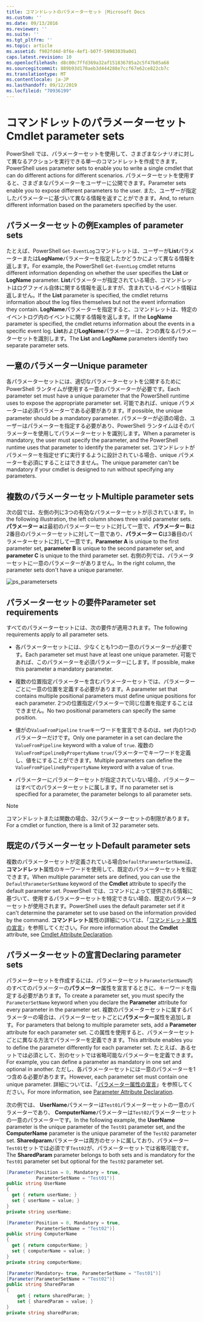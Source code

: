 ```yaml
---
title: コマンドレットのパラメーターセット |Microsoft Docs
ms.custom: ''
ms.date: 09/13/2016
ms.reviewer: ''
ms.suite: ''
ms.tgt_pltfrm: ''
ms.topic: article
ms.assetid: f902fd4d-8f6e-4ef1-b07f-59983039a0d1
caps.latest.revision: 10
ms.openlocfilehash: d8c00c7ffd369a32af151836785a2c5f47b05a68
ms.sourcegitcommit: 889b93d170aeb3d444288e7ccf67e62ce822cb7c
ms.translationtype: MT
ms.contentlocale: ja-JP
ms.lasthandoff: 09/12/2019
ms.locfileid: "70936199"
---
```

# <a name="cmdlet-parameter-sets"></a><span data-ttu-id="e6fa6-102">コマンドレットのパラメーターセット</span><span class="sxs-lookup"><span data-stu-id="e6fa6-102">Cmdlet parameter sets</span></span>

<span data-ttu-id="e6fa6-103">PowerShell では、パラメーターセットを使用して、さまざまなシナリオに対して異なるアクションを実行できる単一のコマンドレットを作成できます。</span><span class="sxs-lookup"><span data-stu-id="e6fa6-103">PowerShell uses parameter sets to enable you to write a single cmdlet that can do different actions for different scenarios.</span></span> <span data-ttu-id="e6fa6-104">パラメーターセットを使用すると、さまざまなパラメーターをユーザーに公開できます。</span><span class="sxs-lookup"><span data-stu-id="e6fa6-104">Parameter sets enable you to expose different parameters to the user.</span></span> <span data-ttu-id="e6fa6-105">また、ユーザーが指定したパラメーターに基づいて異なる情報を返すことができます。</span><span class="sxs-lookup"><span data-stu-id="e6fa6-105">And, to return different information based on the parameters specified by the user.</span></span>

## <a name="examples-of-parameter-sets"></a><span data-ttu-id="e6fa6-106">パラメーターセットの例</span><span class="sxs-lookup"><span data-stu-id="e6fa6-106">Examples of parameter sets</span></span>

<span data-ttu-id="e6fa6-107">たとえば、PowerShell `Get-EventLog`コマンドレットは、ユーザーが**List**パラメーターまたは**LogName**パラメーターを指定したかどうかによって異なる情報を返します。</span><span class="sxs-lookup"><span data-stu-id="e6fa6-107">For example, the PowerShell `Get-EventLog` cmdlet returns different information depending on whether the user specifies the **List** or **LogName** parameter.</span></span> <span data-ttu-id="e6fa6-108">**List**パラメーターが指定されている場合、コマンドレットはログファイル自体に関する情報を返しますが、含まれているイベント情報は返しません。</span><span class="sxs-lookup"><span data-stu-id="e6fa6-108">If the **List** parameter is specified, the cmdlet returns information about the log files themselves but not the event information they contain.</span></span> <span data-ttu-id="e6fa6-109">**LogName**パラメーターを指定すると、コマンドレットは、特定のイベントログ内のイベントに関する情報を返します。</span><span class="sxs-lookup"><span data-stu-id="e6fa6-109">If the **LogName** parameter is specified, the cmdlet returns information about the events in a specific event log.</span></span> <span data-ttu-id="e6fa6-110">**List**および**LogName**パラメーターは、2つの異なるパラメーターセットを識別します。</span><span class="sxs-lookup"><span data-stu-id="e6fa6-110">The **List** and **LogName** parameters identify two separate parameter sets.</span></span>

## <a name="unique-parameter"></a><span data-ttu-id="e6fa6-111">一意のパラメーター</span><span class="sxs-lookup"><span data-stu-id="e6fa6-111">Unique parameter</span></span>

<span data-ttu-id="e6fa6-112">各パラメーターセットには、適切なパラメーターセットを公開するために PowerShell ランタイムが使用する一意のパラメーターが必要です。</span><span class="sxs-lookup"><span data-stu-id="e6fa6-112">Each parameter set must have a unique parameter that the PowerShell runtime uses to expose the appropriate parameter set.</span></span> <span data-ttu-id="e6fa6-113">可能であれば、unique パラメーターは必須パラメーターである必要があります。</span><span class="sxs-lookup"><span data-stu-id="e6fa6-113">If possible, the unique parameter should be a mandatory parameter.</span></span> <span data-ttu-id="e6fa6-114">パラメーターが必須の場合、ユーザーはパラメーターを指定する必要があり、PowerShell ランタイムはそのパラメーターを使用してパラメーターセットを識別します。</span><span class="sxs-lookup"><span data-stu-id="e6fa6-114">When a parameter is mandatory, the user must specify the parameter, and the PowerShell runtime uses that parameter to identify the parameter set.</span></span> <span data-ttu-id="e6fa6-115">コマンドレットがパラメーターを指定せずに実行するように設計されている場合、unique パラメーターを必須にすることはできません。</span><span class="sxs-lookup"><span data-stu-id="e6fa6-115">The unique parameter can't be mandatory if your cmdlet is designed to run without specifying any parameters.</span></span>

## <a name="multiple-parameter-sets"></a><span data-ttu-id="e6fa6-116">複数のパラメーターセット</span><span class="sxs-lookup"><span data-stu-id="e6fa6-116">Multiple parameter sets</span></span>

<span data-ttu-id="e6fa6-117">次の図では、左側の列に3つの有効なパラメーターセットが示されています。</span><span class="sxs-lookup"><span data-stu-id="e6fa6-117">In the following illustration, the left column shows three valid parameter sets.</span></span> <span data-ttu-id="e6fa6-118">**パラメーター a**は最初のパラメーターセットに対して一意で、**パラメーター B**は2番目のパラメーターセットに対して一意であり、**パラメーター C**は3番目のパラメーターセットに対して一意です。</span><span class="sxs-lookup"><span data-stu-id="e6fa6-118">**Parameter A** is unique to the first parameter set, **parameter B** is unique to the second parameter set, and **parameter C** is unique to the third parameter set.</span></span> <span data-ttu-id="e6fa6-119">右側の列では、パラメーターセットに一意のパラメーターがありません。</span><span class="sxs-lookup"><span data-stu-id="e6fa6-119">In the right column, the parameter sets don't have a unique parameter.</span></span>

![ps_parametersets](../media/ps-parametersets.gif)

## <a name="parameter-set-requirements"></a><span data-ttu-id="e6fa6-121">パラメーターセットの要件</span><span class="sxs-lookup"><span data-stu-id="e6fa6-121">Parameter set requirements</span></span>

<span data-ttu-id="e6fa6-122">すべてのパラメーターセットには、次の要件が適用されます。</span><span class="sxs-lookup"><span data-stu-id="e6fa6-122">The following requirements apply to all parameter sets.</span></span>

- <span data-ttu-id="e6fa6-123">各パラメーターセットには、少なくとも1つの一意のパラメーターが必要です。</span><span class="sxs-lookup"><span data-stu-id="e6fa6-123">Each parameter set must have at least one unique parameter.</span></span> <span data-ttu-id="e6fa6-124">可能であれば、このパラメーターを必須パラメーターにします。</span><span class="sxs-lookup"><span data-stu-id="e6fa6-124">If possible, make this parameter a mandatory parameter.</span></span>

- <span data-ttu-id="e6fa6-125">複数の位置指定パラメーターを含むパラメーターセットでは、パラメーターごとに一意の位置を定義する必要があります。</span><span class="sxs-lookup"><span data-stu-id="e6fa6-125">A parameter set that contains multiple positional parameters must define unique positions for each parameter.</span></span> <span data-ttu-id="e6fa6-126">2つの位置指定パラメーターで同じ位置を指定することはできません。</span><span class="sxs-lookup"><span data-stu-id="e6fa6-126">No two positional parameters can specify the same position.</span></span>

- <span data-ttu-id="e6fa6-127">値がの`ValueFromPipeline` `true`キーワードを宣言できるのは、set 内の1つのパラメーターだけです。</span><span class="sxs-lookup"><span data-stu-id="e6fa6-127">Only one parameter in a set can declare the `ValueFromPipeline` keyword with a value of `true`.</span></span>
  <span data-ttu-id="e6fa6-128">複数の`ValueFromPipelineByPropertyName` `true`パラメーターでキーワードを定義し、値をにすることができます。</span><span class="sxs-lookup"><span data-stu-id="e6fa6-128">Multiple parameters can define the `ValueFromPipelineByPropertyName` keyword with a value of `true`.</span></span>

- <span data-ttu-id="e6fa6-129">パラメーターにパラメーターセットが指定されていない場合、パラメーターはすべてのパラメーターセットに属します。</span><span class="sxs-lookup"><span data-stu-id="e6fa6-129">If no parameter set is specified for a parameter, the parameter belongs to all parameter sets.</span></span>

> [!NOTE]
> <span data-ttu-id="e6fa6-130">コマンドレットまたは関数の場合、32パラメーターセットの制限があります。</span><span class="sxs-lookup"><span data-stu-id="e6fa6-130">For a cmdlet or function, there is a limit of 32 parameter sets.</span></span>

## <a name="default-parameter-sets"></a><span data-ttu-id="e6fa6-131">既定のパラメーターセット</span><span class="sxs-lookup"><span data-stu-id="e6fa6-131">Default parameter sets</span></span>

<span data-ttu-id="e6fa6-132">複数のパラメーターセットが定義されている場合`DefaultParameterSetName`は、**コマンドレット**属性のキーワードを使用して、既定のパラメーターセットを指定できます。</span><span class="sxs-lookup"><span data-stu-id="e6fa6-132">When multiple parameter sets are defined, you can use the `DefaultParameterSetName` keyword of the **Cmdlet** attribute to specify the default parameter set.</span></span> <span data-ttu-id="e6fa6-133">PowerShell では、コマンドによって提供される情報に基づいて、使用するパラメーターセットを特定できない場合、既定のパラメーターセットが使用されます。</span><span class="sxs-lookup"><span data-stu-id="e6fa6-133">PowerShell uses the default parameter set if it can't determine the parameter set to use based on the information provided by the command.</span></span> <span data-ttu-id="e6fa6-134">**コマンドレット**属性の詳細については、「[コマンドレット属性の宣言](./cmdlet-attribute-declaration.md)」を参照してください。</span><span class="sxs-lookup"><span data-stu-id="e6fa6-134">For more information about the **Cmdlet** attribute, see [Cmdlet Attribute Declaration](./cmdlet-attribute-declaration.md).</span></span>

## <a name="declaring-parameter-sets"></a><span data-ttu-id="e6fa6-135">パラメーターセットの宣言</span><span class="sxs-lookup"><span data-stu-id="e6fa6-135">Declaring parameter sets</span></span>

<span data-ttu-id="e6fa6-136">パラメーターセットを作成するには、パラメーターセット`ParameterSetName`内のすべてのパラメーターの**パラメーター**属性を宣言するときに、キーワードを指定する必要があります。</span><span class="sxs-lookup"><span data-stu-id="e6fa6-136">To create a parameter set, you must specify the `ParameterSetName` keyword when you declare the **Parameter** attribute for every parameter in the parameter set.</span></span> <span data-ttu-id="e6fa6-137">複数のパラメーターセットに属するパラメーターの場合は、パラメーターセットごとに**パラメーター**属性を追加します。</span><span class="sxs-lookup"><span data-stu-id="e6fa6-137">For parameters that belong to multiple parameter sets, add a **Parameter** attribute for each parameter set.</span></span> <span data-ttu-id="e6fa6-138">この属性を使用すると、パラメーターセットごとに異なる方法でパラメーターを定義できます。</span><span class="sxs-lookup"><span data-stu-id="e6fa6-138">This attribute enables you to define the parameter differently for each parameter set.</span></span> <span data-ttu-id="e6fa6-139">たとえば、あるセットでは必須として、別のセットでは省略可能なパラメーターを定義できます。</span><span class="sxs-lookup"><span data-stu-id="e6fa6-139">For example, you can define a parameter as mandatory in one set and optional in another.</span></span> <span data-ttu-id="e6fa6-140">ただし、各パラメーターセットには一意のパラメーターを1つ含める必要があります。</span><span class="sxs-lookup"><span data-stu-id="e6fa6-140">However, each parameter set must contain one unique parameter.</span></span> <span data-ttu-id="e6fa6-141">詳細については、「[パラメーター属性の宣言](parameter-attribute-declaration.md)」を参照してください。</span><span class="sxs-lookup"><span data-stu-id="e6fa6-141">For more information, see [Parameter Attribute Declaration](parameter-attribute-declaration.md).</span></span>

<span data-ttu-id="e6fa6-142">次の例では、 **UserName**パラメーターは`Test01`パラメーターセットの一意のパラメーターであり、 **ComputerName**パラメーターは`Test02`パラメーターセットの一意のパラメーターです。</span><span class="sxs-lookup"><span data-stu-id="e6fa6-142">In the following example, the **UserName** parameter is the unique parameter of the `Test01` parameter set, and the **ComputerName** parameter is the unique parameter of the `Test02` parameter set.</span></span> <span data-ttu-id="e6fa6-143">**Sharedparam**パラメーターは両方のセットに属しており、パラメーター `Test01`セットでは必須です`Test02`が、パラメーターセットでは省略可能です。</span><span class="sxs-lookup"><span data-stu-id="e6fa6-143">The **SharedParam** parameter belongs to both sets and is mandatory for the `Test01` parameter set but optional for the `Test02` parameter set.</span></span>

```csharp
[Parameter(Position = 0, Mandatory = true,
           ParameterSetName = "Test01")]
public string UserName
{
  get { return userName; }
  set { userName = value; }
}
private string userName;

[Parameter(Position = 0, Mandatory = true,
           ParameterSetName = "Test02")]
public string ComputerName
{
  get { return computerName; }
  set { computerName = value; }
}
private string computerName;

[Parameter(Mandatory= true, ParameterSetName = "Test01")]
[Parameter(ParameterSetName = "Test02")]
public string SharedParam
{
    get { return sharedParam; }
    set { sharedParam = value; }
}
private string sharedParam;
```
